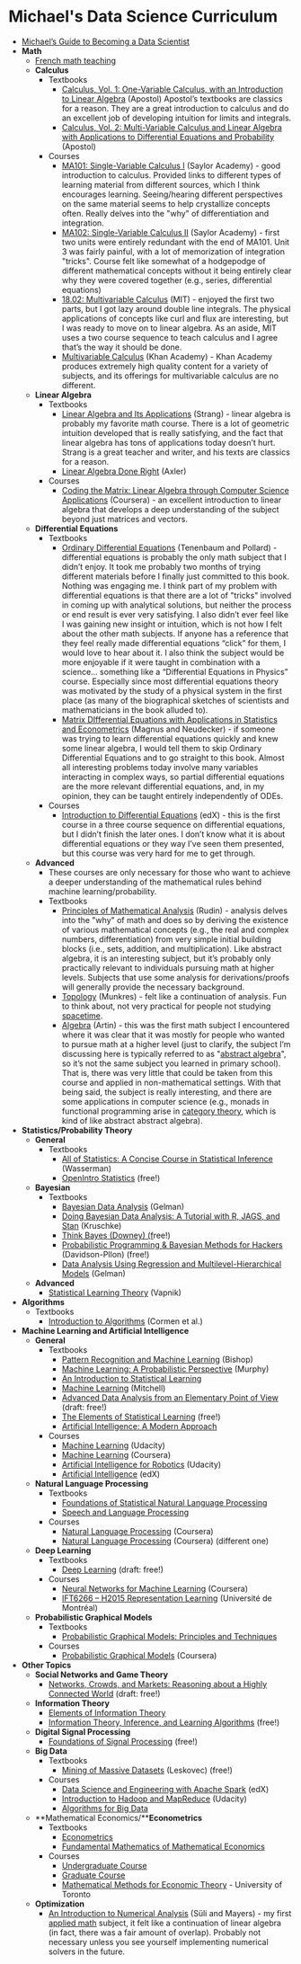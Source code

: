 # Michael's Data Science Curriculum
* [Michael’s Guide to Becoming a Data Scientist](https://github.com/airalcorn2/Michael-s-Guide-to-Becoming-a-Data-Scientist)
* **Math**
    * [French math teaching](https://www.quora.com/What-are-the-reasons-the-french-are-so-good-at-mathematics-What-are-some-best-practices-at-policy-level-in-school-or-university-that-could-be-emulated-in-a-developing-country)
    * **Calculus**
        * Textbooks
            * [Calculus, Vol. 1: One-Variable Calculus, with an Introduction to Linear Algebra](http://www.wiley.com/WileyCDA/WileyTitle/productCd-EHEP001951.html) (Apostol) Apostol’s textbooks are classics for a reason. They are a great introduction to calculus and do an excellent job of developing intuition for limits and integrals.
            * [Calculus, Vol. 2: Multi-Variable Calculus and Linear Algebra with Applications to Differential Equations and Probability](http://www.wiley.com/WileyCDA/WileyTitle/productCd-0471000078.html) (Apostol)
        * Courses
            * [MA101: Single-Variable Calculus I](https://learn.saylor.org/course/ma101/) (Saylor Academy) - good introduction to calculus. Provided links to different types of learning material from different sources, which I think encourages learning. Seeing/hearing different perspectives on the same material seems to help crystallize concepts often. Really delves into the "why" of differentiation and integration.
            * [MA102: Single-Variable Calculus II](https://legacy.saylor.org/ma102/Intro/) (Saylor Academy) - first two units were entirely redundant with the end of MA101. Unit 3 was fairly painful, with a lot of memorization of integration "tricks". Course felt like somewhat of a hodgepodge of different mathematical concepts without it being entirely clear why they were covered together (e.g., series, differential equations)
            * [18.02: Multivariable Calculus](http://ocw.mit.edu/courses/mathematics/18-02sc-multivariable-calculus-fall-2010/) (MIT) - enjoyed the first two parts, but I got lazy around double line integrals. The physical applications of concepts like curl and flux are interesting, but I was ready to move on to linear algebra. As an aside, MIT uses a two course sequence to teach calculus and I agree that’s the way it should be done.
            * [Multivariable Calculus](https://www.khanacademy.org/math/multivariable-calculus) (Khan Academy) - Khan Academy produces extremely high quality content for a variety of subjects, and its offerings for multivariable calculus are no different.
    * **Linear Algebra**
        * Textbooks
            * [Linear Algebra and Its Applications](http://www.cengage.com/search/productOverview.do?N=16+4294922413+4294952008) (Strang) - linear algebra is probably my favorite math course. There is a lot of geometric intuition developed that is really satisfying, and the fact that linear algebra has tons of applications today doesn’t hurt. Strang is a great teacher and writer, and his texts are classics for a reason.
            * [Linear Algebra Done Right](http://linear.axler.net/) (Axler)
        * Courses
            * [Coding the Matrix: Linear Algebra through Computer Science Applications](http://codingthematrix.com/) (Coursera) - an excellent introduction to linear algebra that develops a deep understanding of the subject beyond just matrices and vectors.
    * **Differential Equations**
        * Textbooks
            * [Ordinary Differential Equations](http://store.doverpublications.com/0486649407.html) (Tenenbaum and Pollard) - differential equations is probably the only math subject that I didn’t enjoy. It took me probably two months of trying different materials before I finally just committed to this book. Nothing was engaging me. I think part of my problem with differential equations is that there are a lot of "tricks" involved in coming up with analytical solutions, but neither the process or end result is ever very satisfying. I also didn’t ever feel like I was gaining new insight or intuition, which is not how I felt about the other math subjects. If anyone has a reference that they feel really made differential equations “click” for them, I would love to hear about it. I also think the subject would be more enjoyable if it were taught in combination with a science… something like a “Differential Equations in Physics” course. Especially since most differential equations theory was motivated by the study of a physical system in the first place (as many of the biographical sketches of scientists and mathematicians in the book alluded to).
            * [Matrix DIfferential Equations with Applications in Statistics and Econometrics](http://www.wiley.com/WileyCDA/WileyTitle/productCd-047198633X.html) (Magnus and Neudecker) - if someone was trying to learn differential equations quickly and knew some linear algebra, I would tell them to skip Ordinary Differential Equations and to go straight to this book. Almost all interesting problems today involve many variables interacting in complex ways, so partial differential equations are the more relevant differential equations, and, in my opinion, they can be taught entirely independently of ODEs.
        * Courses
            * [Introduction to Differential Equations](https://www.edx.org/course/introduction-differential-equations-bux-math226-1x-0) (edX) - this is the first course in a three course sequence on differential equations, but I didn’t finish the later ones. I don’t know what it is about differential equations or they way I’ve seen them presented, but this course was very hard for me to get through.
    * **Advanced**
        * These courses are only necessary for those who want to achieve a deeper understanding of the mathematical rules behind machine learning/probability.
        * Textbooks
            * [Principles of Mathematical Analysis](http://www.mheducation.com/highered/product/principles-mathematical-analysis-rudin/007054235X.html) (Rudin) - analysis delves into the "why" of math and does so by deriving the existence of various mathematical concepts (e.g., the real and complex numbers, differentiation) from very simple initial building blocks (i.e., sets, addition, and multiplication). Like abstract algebra, it is an interesting subject, but it’s probably only practically relevant to individuals pursuing math at higher levels. Subjects that use some analysis for derivations/proofs will generally provide the necessary background.
            * [Topology](https://www.pearsonhighered.com/program/Munkres-Topology-2nd-Edition/PGM56881.html) (Munkres) - felt like a continuation of analysis. Fun to think about, not very practical for people not studying [spacetime](https://en.wikipedia.org/wiki/Minkowski_space).
            * [Algebra](https://www.pearsonhighered.com/program/Artin-Algebra-2nd-Edition/PGM218164.html) (Artin) - this was the first math subject I encountered where it was clear that it was mostly for people who wanted to pursue math at a higher level (just to clarify, the subject I’m discussing here is typically referred to as "[abstract algebra](https://en.wikipedia.org/wiki/Abstract_algebra)", so it’s not the same subject you learned in primary school). That is, there was very little that could be taken from this course and applied in non-mathematical settings. With that being said, the subject is really interesting, and there are some applications in computer science (e.g., monads in functional programming arise in [category theory](https://en.wikipedia.org/wiki/Category_theory), which is kind of like abstract abstract algebra).
* **Statistics/Probability Theory**
    * **General**
        * Textbooks
            * [All of Statistics: A Concise Course in Statistical Inference](http://www.stat.cmu.edu/~larry/all-of-statistics/) (Wasserman)
            * [OpenIntro Statistics](https://www.openintro.org/stat/index.php) (free!)
    * **Bayesian**
        * Textbooks
            * [Bayesian Data Analysis](http://www.stat.columbia.edu/~gelman/book/) (Gelman)
            * [Doing Bayesian Data Analysis: A Tutorial with R, JAGS, and Stan](https://sites.google.com/site/doingbayesiandataanalysis/) (Kruschke)
            * [Think Bayes](http://www.greenteapress.com/thinkbayes/)[ (Downey) (f](http://www.greenteapress.com/thinkbayes/)ree!)
            * [Probabilistic Programming & Bayesian Methods for Hackers](http://camdavidsonpilon.github.io/Probabilistic-Programming-and-Bayesian-Methods-for-Hackers/) (Davidson-PIlon) (free!)
            * [Data Analysis Using Regression and Multilevel-Hierarchical Models](http://www.stat.columbia.edu/~gelman/arm/) (Gelman)
    * **Advanced**
        * [Statistical Learning Theory](http://www.wiley.com/WileyCDA/WileyTitle/productCd-0471030031.html) (Vapnik)
* **Algorithms**
    * Textbooks
        * [Introduction to Algorithms](https://mitpress.mit.edu/books/introduction-algorithms) (Cormen et al.)
* **Machine Learning and Artificial Intelligence**
    * **General**
        * Textbooks
            * [Pattern Recognition and Machine Learning](http://research.microsoft.com/en-us/um/people/cmbishop/prml/) (Bishop)
            * [Machine Learning: A Probabilistic Perspective](http://www.cs.ubc.ca/~murphyk/MLbook/) (Murphy)
            * [An Introduction to Statistical Learning](http://www-bcf.usc.edu/~gareth/ISL/)
            * [Machine Learning](http://www.cs.cmu.edu/~tom/mlbook.html) (Mitchell)
            * [Advanced Data Analysis from an Elementary Point of View](http://www.stat.cmu.edu/~cshalizi/ADAfaEPoV/) (draft: free!)
            * [The Elements of Statistical Learning](http://statweb.stanford.edu/~tibs/ElemStatLearn/) (free!)
            * [Artificial Intelligence: A Modern Approach](http://aima.cs.berkeley.edu/)
        * Courses
            * [Machine Learning](https://www.udacity.com/course/machine-learning--ud262) (Udacity)
            * [Machine Learning](https://www.coursera.org/learn/machine-learning) (Coursera)
            * [Artificial Intelligence for Robotics](https://www.udacity.com/course/artificial-intelligence-for-robotics--cs373) (Udacity)
            * [Artificial Intelligence](https://www.edx.org/course/artificial-intelligence-uc-berkeleyx-cs188-1x) (edX)
    * **Natural Language Processing**
        * Textbooks
            * [Foundations of Statistical Natural Language Processing](http://nlp.stanford.edu/fsnlp/)
            * [Speech and Language Processing](http://www.cs.colorado.edu/~martin/slp.html)
        * Courses
            * [Natural Language Processing](https://www.coursera.org/course/nlangp) (Coursera)
            * [Natural Language Processing](https://www.coursera.org/course/nlp) (Coursera) (different one)
    * **Deep Learning**
        * Textbooks
            * [Deep Learning](http://www.deeplearningbook.org) (draft: free!)
        * Courses
            * [Neural Networks for Machine Learning](https://www.coursera.org/course/neuralnets) (Coursera)
            * [IFT6266 – H2015 Representation Learning](https://ift6266h15.wordpress.com/) (Université de Montréal)
    * **Probabilistic Graphical Models**
        * Textbooks
            * [Probabilistic Graphical Models: Principles and Techniques](http://pgm.stanford.edu/)
        * Courses
            * [Probabilistic Graphical Models](https://www.coursera.org/course/pgm) (Coursera)
* **Other Topics**
    * **Social Networks and Game Theory**
        * [Networks, Crowds, and Markets: Reasoning about a Highly Connected World](http://www.cs.cornell.edu/home/kleinber/networks-book/) (draft: free!)
    * **Information Theory**
        * [Elements of Information Theory](http://www.wiley.com/WileyCDA/WileyTitle/productCd-0471241954.html)
        * [Information Theory, Inference, and Learning Algorithms](http://www.inference.eng.cam.ac.uk/mackay/itila/book.html) (free!)
    * **Digital Signal Processing**
        * [Foundations of Signal Processing](http://www.fourierandwavelets.org/) (free!)
    * **Big Data**
        * Textbooks
            * [Mining of Massive Datasets](http://www.mmds.org/) (Leskovec) (free!)
        * Courses
            * [Data Science and Engineering with Apache Spark](https://www.edx.org/xseries/data-science-engineering-apache-spark) (edX)
            * [Introduction to Hadoop and MapReduce](https://www.udacity.com/course/intro-to-hadoop-and-mapreduce--ud617) (Udacity)
            * [Algorithms for Big Data](http://grigory.us/big-data-class.html)
    * **Mathematical Economics/****Econometrics**
        * Textbooks
            * [Econometrics](http://press.princeton.edu/titles/6946.html)
            * [Fundamental Mathematics of Mathematical Economics](http://www.amazon.com/Fundamental-Methods-Mathematical-Economics-Wainwright/dp/0070109109)
        * Courses
            * [Undergraduate Course](http://oxbridge-tutor.co.uk/undergraduate-econometrics-course/)
            * [Graduate Course](http://oxbridge-tutor.co.uk/graduate-econometrics-course/)
            * [Mathematical Methods for Economic Theory](http://mjo.osborne.economics.utoronto.ca/index.php/tutorial/index/1/int/i) - University of Toronto
    * **Optimization**
        * [An Introduction to Numerical Analysis](http://www.cambridge.org/gh/academic/subjects/mathematics/numerical-analysis/introduction-numerical-analysis-1?format=PB) (Süli and Mayers) - my first [applied math](https://en.wikipedia.org/wiki/Applied_mathematics) subject, it felt like a continuation of linear algebra (in fact, there was a fair amount of overlap). Probably not necessary unless you see yourself implementing numerical solvers in the future.

